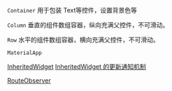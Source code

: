 `Container` 用于包装 Text等控件，设置背景色等

`Column` 垂直的组件数组容器，纵向充满父控件，不可滑动。

`Row` 水平的组件数组容器，横向充满父控件，不可滑动。

`MaterialApp`

[InheritedWidget](https://juejin.im/entry/5b36f89d6fb9a00e9d1b6d9f)
[InheritedWidget 的更新通知机制](https://loveky.github.io/2018/07/18/how-flutter-inheritedwidget-works/)

[RouteObserver](https://docs.flutter.io/flutter/widgets/RouteObserver-class.html)

